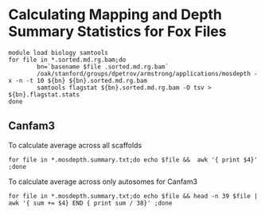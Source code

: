 # Calculating Mapping and Depth Summary Statistics for Fox Files
```
module load biology samtools
for file in *.sorted.md.rg.bam;do
        bn=`basename $file .sorted.md.rg.bam`
        /oak/stanford/groups/dpetrov/armstrong/applications/mosdepth -x -n -t 10 ${bn} ${bn}.sorted.md.rg.bam
        samtools flagstat ${bn}.sorted.md.rg.bam -O tsv > ${bn}.flagstat.stats
done
```

## Canfam3 

To calculate average across all scaffolds
```
for file in *.mosdepth.summary.txt;do echo $file &&  awk '{ print $4}' ;done
```
To calculate average across only autosomes for Canfam3
```
for file in *.mosdepth.summary.txt;do echo $file && head -n 39 $file | awk '{ sum += $4} END { print sum / 38}' ;done
```

